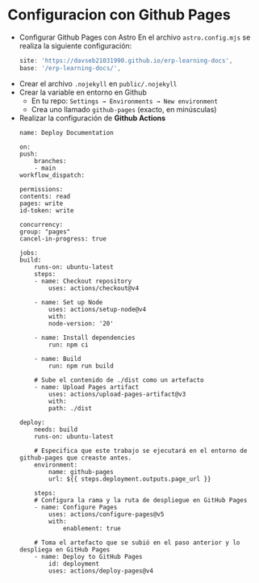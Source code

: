 # Configuracion con Github Pages
- Configurar Github Pages con Astro
En el archivo `astro.config.mjs` se realiza la siguiente configuración:
    ```javascript
    site: 'https://davseb21031990.github.io/erp-learning-docs',
    base: '/erp-learning-docs/',
    ```
- Crear el archivo `.nojekyll` en `public/.nojekyll`
- Crear la variable en entorno en Github
    - En tu repo: `Settings → Environments → New environment`
    - Crea uno llamado `github-pages` (exacto, en minúsculas)
- Realizar la configuración de **Github Actions**
    ```github-actions-workflow
    name: Deploy Documentation

    on:
    push:
        branches:
        - main
    workflow_dispatch:

    permissions:
    contents: read
    pages: write
    id-token: write

    concurrency: 
    group: "pages"
    cancel-in-progress: true

    jobs:
    build:
        runs-on: ubuntu-latest
        steps:
        - name: Checkout repository
            uses: actions/checkout@v4

        - name: Set up Node
            uses: actions/setup-node@v4
            with:
            node-version: '20'

        - name: Install dependencies
            run: npm ci

        - name: Build
            run: npm run build

        # Sube el contenido de ./dist como un artefacto
        - name: Upload Pages artifact
            uses: actions/upload-pages-artifact@v3
            with:
            path: ./dist

    deploy:
        needs: build
        runs-on: ubuntu-latest

        # Especifica que este trabajo se ejecutará en el entorno de github-pages que creaste antes.
        environment:
            name: github-pages
            url: ${{ steps.deployment.outputs.page_url }}

        steps:
        # Configura la rama y la ruta de despliegue en GitHub Pages
        - name: Configure Pages
            uses: actions/configure-pages@v5
            with:
                enablement: true

        # Toma el artefacto que se subió en el paso anterior y lo despliega en GitHub Pages
        - name: Deploy to GitHub Pages
            id: deployment
            uses: actions/deploy-pages@v4
    ```